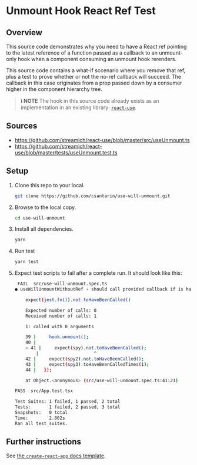 # Unmount Hook React Ref Test

## Overview
This source code demonstrates why you need to have a React ref pointing to the latest reference of a function passed as a callback to an unmount-only hook when a component consuming an unmount hook rerenders.

This source code contains a what-if sccenario where you remove that ref, plus a test to prove whether or not the no-ref callback will succeed. The callback in this case originates from a prop passed down by a consumer higher in the component hierarchy tree.

> **ℹ NOTE**
> The hook in this source code already exists as an implementation in an existing library: [`react-use`](https://www.npmjs.com/package/react-use).

## Sources

- https://github.com/streamich/react-use/blob/master/src/useUnmount.ts
- https://github.com/streamich/react-use/blob/master/tests/useUnmount.test.ts

## Setup

1. Clone this repo to your local.
	```bash
	git clone https://github.com/csantarin/use-will-unmount.git
	```

2. Browse to the local copy.
	```bash
	cd use-will-unmount
	```

3. Install all dependencies.
	```bash
	yarn
	```

4. Run test
	```bash
	yarn test
	```

5. Expect test scripts to fail after a complete run. It should look like this:
	```bash
	 FAIL  src/use-will-unmount.spec.ts
	● useWillUnmountWithoutRef › should call provided callback if is has been changed

		expect(jest.fn()).not.toHaveBeenCalled()

		Expected number of calls: 0
		Received number of calls: 1

		1: called with 0 arguments

		39 |     hook.unmount();
		40 | 
		> 41 |     expect(spy).not.toHaveBeenCalled();
			|                     ^
		42 |     expect(spy2).not.toHaveBeenCalled();
		43 |     expect(spy3).toHaveBeenCalledTimes(1);
		44 |   });

		at Object.<anonymous> (src/use-will-unmount.spec.ts:41:21)

	PASS  src/App.test.tsx

	Test Suites: 1 failed, 1 passed, 2 total
	Tests:       1 failed, 2 passed, 3 total
	Snapshots:   0 total
	Time:        2.802s
	Ran all test suites.
	```

## Further instructions

See [the `create-react-app` docs template](docs/create-react-app/README.md).
